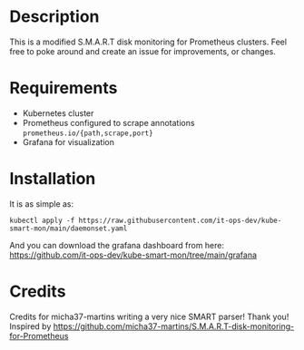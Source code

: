 # Description

This is a modified S.M.A.R.T disk monitoring for Prometheus clusters. Feel free to poke around and create an issue for improvements, or changes.

# Requirements

* Kubernetes cluster
* Prometheus configured to scrape annotations ```prometheus.io/{path,scrape,port}```
* Grafana for visualization

# Installation

It is as simple as: 
```
kubectl apply -f https://raw.githubusercontent.com/it-ops-dev/kube-smart-mon/main/daemonset.yaml
```
And you can download the grafana dashboard from here: https://github.com/it-ops-dev/kube-smart-mon/tree/main/grafana

# Credits

Credits for micha37-martins writing a very nice SMART parser! Thank you!
Inspired by https://github.com/micha37-martins/S.M.A.R.T-disk-monitoring-for-Prometheus

